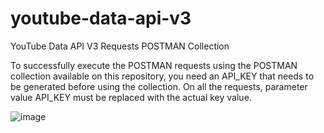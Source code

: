 # youtube-data-api-v3
YouTube Data API V3 Requests POSTMAN Collection

To successfully execute the POSTMAN requests using the POSTMAN collection available on this repository, you need an API_KEY that needs to be generated before using the collection.
On all the requests, parameter value API_KEY must be replaced with the actual key value.

![image](https://user-images.githubusercontent.com/15788567/147225095-8e04356a-4c30-4831-812a-57a710c27c42.png)
